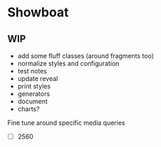 # Showboat

## WIP
- add some fluff classes (around fragments too)
- normalize styles and configuration
- test notes
- update reveal
- print styles
- generators
- document
- charts?

Fine tune around specific media queries

- [ ] 2560

